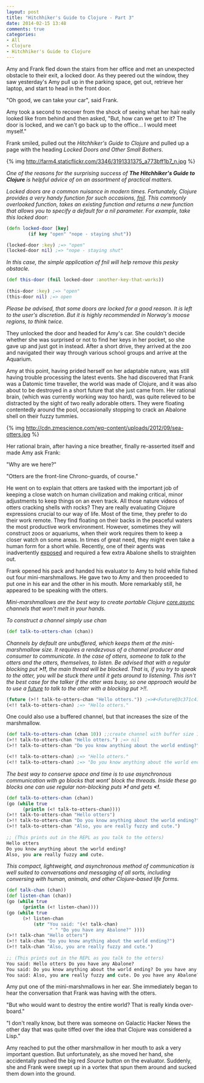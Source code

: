 ```yaml
---
layout: post
title: "Hitchhiker's Guide to Clojure - Part 3"
date: 2014-02-15 13:48
comments: true
categories:
- All
- Clojure
- Hitchhiker's Guide to Clojure
---
```


Amy and Frank fled down the stairs from her office and met an
unexpected obstacle to their exit, a locked door.  As
they peered out the window, they saw yesterday's Amy pull up in the
parking space, get out, retrieve her laptop, and start to head in
the front door.

"Oh good, we can take your car", said Frank.

Amy took a second to recover from the shock of seeing what her hair really
looked like from behind and then asked, "But, how can we get to it?
The door is locked, and we
can't go back up to the office... I would meet myself."

Frank smiled, pulled out the _Hitchhiker's Guide to Clojure_ and
pulled up a page with the heading _Locked Doors and Other Small
Bothers_.

{% img http://farm4.staticflickr.com/3346/3191331375_a773bff1b7_n.jpg %}



_One of the reasons for the surprising success of **The Hitchhiker's Guide
to Clojure** is helpful advice of on an assortment of practical
matters._

_Locked doors are a common nuisance in modern times.  Fortunately,
Clojure provides a very handy function for such occasions, [fnil](http://clojuredocs.org/clojure_core/1.2.0/clojure.core/fnil).
This commonly overlooked function, takes an existing function and
returns a new function that allows you to specify a default
for a nil parameter. For example, take this locked door:_


```clojure
(defn locked-door [key]
        (if key "open" "nope - staying shut"))

(locked-door :key) ;=> "open"
(locked-door nil) ;=> "nope - staying shut"
```

_In this case, the simple application of fnil will help remove this
pesky obstacle._

```clojure
(def this-door (fnil locked-door :another-key-that-works))
 
(this-door :key) ;=> "open"
(this-door nil) ;=> open
```

_Please be advised, that some doors are locked for a good reason. It
is left to the user's discretion. But it is highly recommended in Norway's
moose regions, to think twice._

They unlocked the door and headed for Amy's car.  She couldn't decide
whether she was surprised or not to find her keys in her pocket, so
she gave up and just got in instead.  After a short drive, they
arrived at the zoo and navigated their way through various
school groups and arrive at the Aquarium.

Amy at this point, having prided herself on her adaptable nature, was
still having trouble processing the latest events. She had
discovered that Frank was a Datomic time traveller,  the  world was
made of Clojure, and it was also about to be destroyed in a short
future that she just came from.  Her rational brain, (which was
currently working way too hard), was quite
relieved to be distracted by the sight of two really adorable otters.  They were floating
contentedly around the pool, occasionally stopping to crack an Abalone
shell on their fuzzy tummies.

{% img http://cdn.zmescience.com/wp-content/uploads/2012/09/sea-otters.jpg %}

Her rational brain, after having a nice breather, finally re-asserted
itself and made Amy ask Frank:

"Why are we here?"

"Otters are the front-line Chrono-guards, of course."

He went on to explain that otters are tasked with the important job of
keeping a close watch on human civilization and making critical, minor
adjustments to keep things on an even track.  All those nature videos
of otters cracking shells with rocks?  They are really evaluating
Clojure expressions crucial to our way of life. Most of the time, they
prefer to do their work remote.  They find floating on their backs in
the peaceful waters the most productive work environment.  However,
sometimes they will construct zoos or aquariums, when their work
requires them to keep a closer watch on some areas.  In times of great
need, they might even take a human form for a short while.  Recently,
one of their agents was inadvertently
[exposed](https://i.chzbgr.com/maxW500/6003866624/h0B1E03BF/) and
required a few extra Abalone shells to straighten out.

Frank opened his pack and handed his evaluator to Amy to hold
while fished out four mini-marshmallows.  He gave two to Amy and then
proceeded to put one in his ear and the other in his mouth.  More
remarkably still, he appeared to be speaking with the otters.

_Mini-marshmallows are the best way to create portable Clojure
[core.async](https://github.com/clojure/core.async) channels that
won't melt in your hands._

_To construct a channel simply use *chan*_

```clojure
(def talk-to-otters-chan (chan))
```

_Channels by default are unbuffered, which keeps them at the
mini-marshmallow size.  It requires a rendezvous of a channel producer
and consumer to communicate.  In the case of otters, someone to talk to
the otters and the otters, themselves, to listen. Be advised that with
a regular blocking put **>!!**, the main thread will be blocked.
That is, if you try to speak to the otter, you will be stuck there
until it gets around to listening. This isn't the best case for the talker if the
otter was busy, so one approach would be to use a
[future](http://clojuredocs.org/clojure_core/clojure.core/future) to
talk to the otter with a blocking put *>!!*._

```clojure
(future (>!! talk-to-otters-chan "Hello otters.")) ;=>#<Future@3c371c41: :pending>
(<!! talk-to-otters-chan) ;=> "Hello otters."
```

One could also use a buffered channel, but that increases the size of
the marshmallow.

```clojure
(def talk-to-otters-chan (chan 10)) ;;create channel with buffer size 10
(>!! talk-to-otters-chan "Hello otters.") ;=> nil
(>!! talk-to-otters-chan "Do you know anything about the world ending?") ;=> nil

(<!! talk-to-otters-chan) ;=> "Hello otters."
(<!! talk-to-otters-chan) ;=> "Do you know anything about the world ending?"
```

_The best way to conserve space and time is to use asynchronous
communication with *go* blocks that wont' block the threads. Inside
these go blocks one can use regular non-blocking puts **>!** and gets
**<!**._

```clojure
(def talk-to-otters-chan (chan))
(go (while true
      (println (<! talk-to-otters-chan))))
(>!! talk-to-otters-chan "Hello otters")
(>!! talk-to-otters-chan "Do you know anything about the world ending?")
(>!! talk-to-otters-chan "Also, you are really fuzzy and cute.")
 
;; (This prints out in the REPL as you talk to the otters)
Hello otters
Do you know anything about the world ending?
Also, you are really fuzzy and cute.
```

_This compact, lightweight, and asynchronous method of communication is
well suited to conversations and messaging of all sorts, including
conversing with human, animals, and other Clojure-based life forms._

```clojure
(def talk-chan (chan))
(def listen-chan (chan))
(go (while true
      (println (<! listen-chan))))
(go (while true
      (>! listen-chan
          (str "You said: "(<! talk-chan)
                " " "Do you have any Abalone?" ))))
(>!! talk-chan "Hello otters")
(>!! talk-chan "Do you know anything about the world ending?")
(>!! talk-chan "Also, you are really fuzzy and cute.")
 
;; (This prints out in the REPL as you talk to the otters)
You said: Hello otters Do you have any Abalone?
You said: Do you know anything about the world ending? Do you have any Abalone?
You said: Also, you are really fuzzy and cute. Do you have any Abalone?
```

Amy put one of the mini-marshmallows in her ear.  She immediately
began to hear the conversation that Frank was having with the otters.

"But who would want to destroy the entire world?  That is really kinda
over-board."

"I don't really know, but there was someone on Galactic Hacker News
the other day that was quite tiffed over the idea that Clojure was considered
a Lisp."

Amy reached to put the other marshmallow in her mouth to ask a very
important question.  But unfortunately, as she moved her hand, she
accidentally pushed the big red *Source* button on the evaluator.
Suddenly, she and Frank were swept up in a vortex that spun them
around and sucked them down into the ground.






